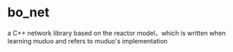 # bo_net
a C++ network library based on the reactor model，which is written when learning muduo and refers to muduo's implementation
